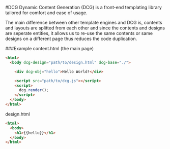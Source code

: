 #DCG
Dynamic Content Generation (DCG) is a front-end templating library tailored for comfort and ease of usage.

The main difference between other template engines and DCG is, contents and layouts are splitted from each other and since the contents and designs are seperate entities, it allows us to re-use the same contents or same designs on a different page thus reduces the code duplication.

###Example
content.html (the main page)
```html
<html>
  <body dcg-design="path/to/design.html" dcg-base="./">

    <div dcg-obj="hello">Hello World!</div>

    <script src="path/to/dcg.js"></script>
    <script>
      dcg.render();
    </script>
  </body>
</html>
```

design.html
```html
<html>
  <body>
    <h1>{{hello}}</h1>
  </body>
</html>
```
